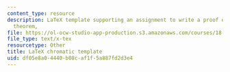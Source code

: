 ```yaml
---
content_type: resource
description: LaTeX template supporting an assignment to write a proof of the six color
  theorem,
file: https://ol-ocw-studio-app-production.s3.amazonaws.com/courses/18-304-undergraduate-seminar-in-discrete-mathematics-spring-2015/df05e8a04440b08caf1f5a887fd2d3e4_chromatic.tex
file_type: text/x-tex
resourcetype: Other
title: LaTeX chromatic template
uid: df05e8a0-4440-b08c-af1f-5a887fd2d3e4
---
```

